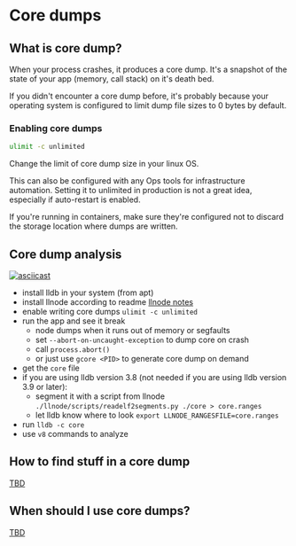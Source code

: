 # Core dumps

## What is core dump?

When your process crashes, it produces a core dump. It's a snapshot of the state of your app (memory, call stack) on it's death bed.

If you didn't encounter a core dump before, it's probably because your operating system is configured to limit dump file sizes to 0 bytes by default.

### Enabling core dumps
```bash
ulimit -c unlimited
```
Change the limit of core dump size in your linux OS.

This can also be configured with any Ops tools for infrastructure automation. Setting it to unlimited in production is not a great idea, especially if auto-restart is enabled.

If you're running in containers, make sure they're configured not to discard the storage location where dumps are written.

## Core dump analysis

[![asciicast](https://asciinema.org/a/101812.png)](https://asciinema.org/a/101812)

- install lldb in your system (from apt)
- install llnode according to readme [llnode notes](llnode.md)
- enable writing core dumps `ulimit -c unlimited`
- run the app and see it break
  - node dumps when it runs out of memory or segfaults
  - set `--abort-on-uncaught-exception` to dump core on crash
  - call `process.abort()`
  - or just use `gcore <PID>` to generate core dump on demand
- get the `core` file
- if you are using lldb version 3.8 (not needed if you are using lldb version 3.9 or later):
  - segment it with a script from llnode `./llnode/scripts/readelf2segments.py ./core > core.ranges`
  - let lldb know where to look `export LLNODE_RANGESFILE=core.ranges`
- run `lldb -c core`
- use `v8` commands to analyze

## How to find stuff in a core dump

[TBD](tbd.md)

## When should I use core dumps?

[TBD](tbd.md)
